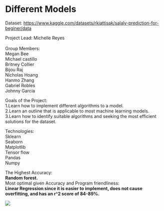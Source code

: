 # Different Models

Dataset: https://www.kaggle.com/datasets/rkiattisak/salaly-prediction-for-beginer/data
<br>

Project Lead: Michelle Reyes <br>
<br> 
Group Members:<br>
Megan Bee <br>
Michael castillo <br>
Britney Collier <br>
Bijou Raj <br>
Nicholas Hoang <br>
Hanmo Zhang <br>
Gabriel Robles <br>
Johnny Garcia <br>


Goals of the Project: <br>
1.Learn how to implement different algorithms to a model. ​<br>
2.Learn an outline that is applicable to most machine learning models.​ <br>
3.Learn how to identify suitable algorithms and seeking the most efficient solutions for the dataset. <br>


Technologies:<br>
Sklearn ​<br>
Seaborn ​<br>
Matplotlib​ <br>
Tensor flow ​<br>
Pandas ​<br>
Numpy <br>

The Highest Accuracy: ​<br>
<strong>Random forest.</strong> ​<br>
Most optimal given Accuracy and Program friendliness: ​<br>
<strong>Linear Regression since it is easier to implement, does not cause overfitting, and has an r^2 score of 84-89%.​</strong><br>


<img src  = "Images/Svm.png">
